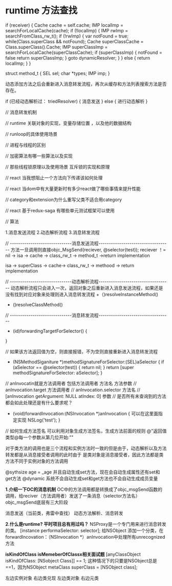 # runtime 方法查找

if (receiver) {
  Cache cache = self.cache;
  IMP localImp = searchForLocalCache(cache);
  if (!localImp) {
     IMP rwImp = searchFromClass_rw_t();
     if (!rwImp) {
        var notFound = true;
        while(Class.superClass && notFound);
        Cache superClassCache = Class.superClass().Cache;
        IMP superClassImp = searchForLocalCache(superClassCache);
        if (superClassImp) {
           notFound = false
           return superClassImp;
        }
        goto dynamicResolver;
     }
  } else {
    return localImp;
  }
}

struct method_t {
  SEL sel;
  char \*types;
  IMP imp;
}

动态添加方法之后会重新进入消息转发流程，再次从缓存和方法列表搜索方法是否存在。



if (已经动态解析过： triedResolver) {
  消息发送
} else {
  进行动态解析
}



// 消息转发机制

// runtime 关联对象的实现，变量存储位置 ，以及他的数据结构

// runloop的具体使用场景

// 进程与线程的区别

// 加密算法有哪一些算法以及实现

// 那些线程锁原理以及使用场景
  互斥锁的实现和原理
  
 // react 当我想阻止一个方法向下传递该如何处理
 
 // react 当dom中有大量更新时有多少react做了哪些事情来提升性能
 
 // category和extension为什么重写父类不适合用category
 
 // react 基于redux-saga 有哪些单元测试框架可以使用
 
 // 算法



1.消息发送流程
2.动态解析流程
3.消息转发流程


// ------------------------------消息发送流程-----------------------------------
方法一旦调用则直接objc_MsgSend(reciever, @selector(test));
reciever ！= nil -> isa -> cache -> class_rw_t -> method_t ->return implementation

isa -> superClass -> cache-> class_rw_t -> methood -> return implementation

// ------------------------------动态解析流程-----------------------------------
动态解析流程只会进入一次，返回对象之后重新进入消息发送流程，如果还是没有找到对应对象来处理则进入消息转发流程
+（)resolveInstanceMethod()
+ ()resolveClassMethod()


// ------------------------------消息转发流程-----------------------------------
- (id)forwardingTargetForSelector() {
  
}

// 如果该方法返回值为空，则直接报错，不为空则直接重新进入消息转发流程
- (NSMethodSiganiture *)methodSignatureForSelector:(SEL)aSelector { 
    if (aSelector == @selector(test)) {
      return nil;
    }
    return [super methodSignatureForSelector: aSelector];
}

// anInvocatin就是方法调用者 包括方法调用者 方法名 方法参数
// anInvocation.target 方法调用者
// anInvocation.selector 方法名
// [anInvocation getArgument: NULL atIndex: 0] 参数
// 是否所有未查询到的方法 都会如此处理还是有什么要求呢？
- (void)forwardInvocation:(NSInvocation *)anInvocation {
   可以在这里面指定实现
   NSLog('test');
}

// 如何生成方法签名 可以利用对象生成方法签名，生成方法前面的规则 @"返回值类型@每一个参数从第几位开始:""

对于类方法的调用也是三个流程和实例方法时一致的但是由于，动态解析以及方法转发都是从消息接受者调用的此时由于
是类对象是消息接受者，因此方法都是类方法不同于实例对象的方法调用

@sythsize age = _age 并且自动生成set方法，现在会自动生成属性还有set和get方法
@dynamic 系统不会自动生成set和get方法也不会自动生成成员变量


**1.介绍一下OC的消息机制**
OC中的方法调用都是转换成了objc_msgSend函数的调用，给reciver（方法调用者）发送了一条消息（selector方法名）
objc_msgSend底层有三大阶段

消息发送（当前类，弗雷中查找） 动态方法解析、消息转发

**2.什么是runtime? 平时项目总有用过吗？**
NSProxy是一个专门用来进行消息转发的类。
[instance performaSelector: selector];
给NSObject 添加一个分类，在forwardIncovation：（NSInvocation *）anInvocation中处理所有unrecognized方法

**isKindOfClass isMemeberOfClassx相关面试题**
[anyClassObject isKindOfClass: [NSobject Class]] == 1;
这种情况下的只要是NSObject总是==1，因为NSObject metaClass superClass = [NSObject class];

左边实例对象  右边类兑现
左边类对象    右边元类














